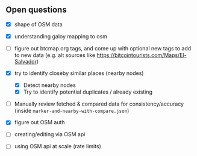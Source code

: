 ## Open questions

- [x] shape of OSM data
- [x] understanding galoy mapping to osm
- [ ] figure out btcmap.org tags, and come up with optional new tags to add to new data (e.g. alt sources like https://bitcointourists.com/Maps/El-Salvador)

- [x] try to identify closeby similar places (nearby nodes)
  - [x] Detect nearby nodes
  - [x] Try to identify potential duplicates / already existing

- [ ] Manually review fetched & compared data for consistency/accuracy
      (inside `marker-and-nearby-with-compare.json`)

- [x] figure out OSM auth
- [ ] creating/editing via OSM api
- [ ] using OSM api at scale (rate limits)
